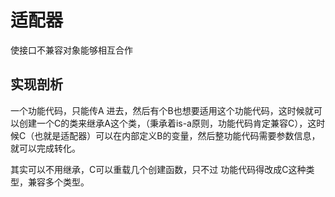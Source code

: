 # 适配器
使接口不兼容对象能够相互合作

## 实现剖析

一个功能代码，只能传A 进去，然后有个B也想要适用这个功能代码，这时候就可以创建一个C的类来继承A这个类，（秉承着is-a原则，功能代码肯定兼容C），这时候C（也就是适配器）可以在内部定义B的变量，然后整功能代码需要参数信息，就可以完成转化。

其实可以不用继承，C可以重载几个创建函数，只不过 功能代码得改成C这种类型，兼容多个类型。